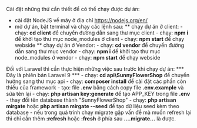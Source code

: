 Cài đặt những thứ cần thiết để có thể chạy được dự án:
* cài đặt NodeJS về máy ở địa chỉ https://nodejs.org/en/
* mở dự án, bật terminal và chạy các lệnh sau:
    ** chạy dự án ở client:
      - chạy: **cd client** để chuyển đường dẫn sang thư mục client
      - chạy: **npm i** để khởi tạo thư mục node_modules ở client
      - chạy: **npm start** để chạy webside
    ** chạy dự án ở Vendor:
      - chạy: **cd vendor** để chuyển đường dẫn sang thư mục vendor
      - chạy: **npm i** để khởi tạo thư mục node_modules ở vendor
      - chạy: **npm start** để chạy webside

Đối với Laravel thì cần thực hiện những việc sau trước khi chạy dự án:
      *** Đây là phiên bản Laravel 9 ***
      - chạy: **cd api\SunnyFlowerShop** để chuyển hướng sang thư mục api
      - chạy: **composer install** để cài đặt các phần còn thiếu của framework
      - tạo: file **.env** bằng cách copy file **.env.example** và sửa tên lại
      - chạy: **php artisan key:generate** để tạo APP_KEY trong file **.env**
      - thay đổi tên database thành "SunnyFlowerShop"
      - chạy: **php artisan mirgate** hoặc **php artisan mirgate --seed** để tạo dữ liệu seed kèm theo database
      - nếu trong quá trình chạy migrate gặp vấn đề mà muốn refresh lại thì chỉ cần thêm **:refresh** hoặc **:fresh** ở phía sau **....migrate...** là được.
